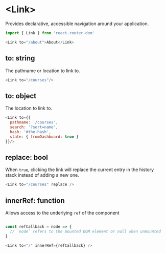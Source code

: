 # &lt;Link>

Provides declarative, accessible navigation around your application.

```js
import { Link } from 'react-router-dom'

<Link to="/about">About</Link>
```

## to: string

The pathname or location to link to.

```js
<Link to="/courses"/>
```

## to: object

The location to link to.

```js
<Link to={{
  pathname: '/courses',
  search: '?sort=name',
  hash: '#the-hash',
  state: { fromDashboard: true }
}}/>
```

## replace: bool

When `true`, clicking the link will replace the current entry in the history stack instead of adding a new one.

```js
<Link to="/courses" replace />
```

## innerRef: function

Allows access to the underlying `ref` of the component

```js

const refCallback = node => {
  // `node` refers to the mounted DOM element or null when unmounted
}

<Link to="/" innerRef={refCallback} />
```
